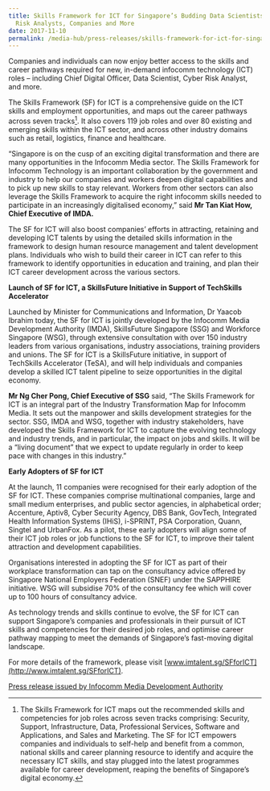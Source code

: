 ```yaml
---
title: Skills Framework for ICT for Singapore’s Budding Data Scientists, Cyber
  Risk Analysts, Companies and More
date: 2017-11-10
permalink: /media-hub/press-releases/skills-framework-for-ict-for-singapores-budding-data-scientists-cyber-risk-analysts-companies
---
```

Companies and individuals can now enjoy better access to the skills and career pathways required for new, in-demand infocomm technology (ICT) roles – including Chief Digital Officer, Data Scientist, Cyber Risk Analyst, and more.

The Skills Framework (SF) for ICT is a comprehensive guide on the ICT skills and employment opportunities, and maps out the career pathways across seven tracks[^1]. It also covers 119 job roles and over 80 existing and emerging skills within the ICT sector, and across other industry domains such as retail, logistics, finance and healthcare.

[^1]: The Skills Framework for ICT maps out the recommended skills and competencies for job roles across seven tracks comprising: Security, Support, Infrastructure, Data, Professional Services, Software and Applications, and Sales and Marketing.
The SF for ICT empowers companies and individuals to self-help and benefit from a common, national skills and career planning resource to identify and acquire the necessary ICT skills, and stay plugged into the latest programmes available for career development, reaping the benefits of Singapore’s digital economy.

“Singapore is on the cusp of an exciting digital transformation and there are many opportunities in the Infocomm Media sector. The Skills Framework for Infocomm Technology is an important collaboration by the government and industry to help our companies and workers deepen digital capabilities and to pick up new skills to stay relevant. Workers from other sectors can also leverage the Skills Framework to acquire the right infocomm skills needed to participate in an increasingly digitalised economy,” said **Mr Tan Kiat How, Chief Executive of IMDA.**

The SF for ICT will also boost companies’ efforts in attracting, retaining and developing ICT talents by using the detailed skills information in the framework to design human resource management and talent development plans. Individuals who wish to build their career in ICT can refer to this framework to identify opportunities in education and training, and plan their ICT career development across the various sectors.

**Launch of SF for ICT, a SkillsFuture Initiative in Support of TechSkills Accelerator**

Launched by Minister for Communications and Information, Dr Yaacob Ibrahim today, the SF for ICT is jointly developed by the Infocomm Media Development Authority (IMDA), SkillsFuture Singapore (SSG) and Workforce Singapore (WSG), through extensive consultation with over 150 industry leaders from various organisations, industry associations, training providers and unions. The SF for ICT is a SkillsFuture initiative, in support of TechSkills Accelerator (TeSA), and will help individuals and companies develop a skilled ICT talent pipeline to seize opportunities in the digital economy.

**Mr Ng Cher Pong, Chief Executive of SSG** said, “The Skills Framework for ICT is an integral part of the Industry Transformation Map for Infocomm Media. It sets out the manpower and skills development strategies for the sector. SSG, IMDA and WSG, together with industry stakeholders, have developed the Skills Framework for ICT to capture the evolving technology and industry trends, and in particular, the impact on jobs and skills. It will be a “living document” that we expect to update regularly in order to keep pace with changes in this industry.”

**Early Adopters of SF for ICT**

At the launch, 11 companies were recognised for their early adoption of the SF for ICT. These companies comprise multinational companies, large and small medium enterprises, and public sector agencies, in alphabetical order; Accenture, Aptiv8, Cyber Security Agency, DBS Bank, GovTech, Integrated Health Information Systems (IHiS), i-SPRINT, PSA Corporation, Quann, Singtel and UrbanFox. As a pilot, these early adopters will align some of their ICT job roles or job functions to the SF for ICT, to improve their talent attraction and development capabilities.

Organisations interested in adopting the SF for ICT as part of their workplace transformation can tap on the consultancy advice offered by Singapore National Employers Federation (SNEF) under the SAPPHIRE initiative. WSG will subsidise 70% of the consultancy fee which will cover up to 100 hours of consultancy advice.

As technology trends and skills continue to evolve, the SF for ICT can support Singapore’s companies and professionals in their pursuit of ICT skills and competencies for their desired job roles, and optimise career pathway mapping to meet the demands of Singapore’s fast-moving digital landscape.

For more details of the framework, please visit [www.imtalent.sg/SFforICT](http://www.imtalent.sg/SFforICT).

[Press release issued by Infocomm Media Development Authority](https://www.imda.gov.sg/news-and-events/Media-Room/Media-Releases/2017/skills-framework-for-ict)